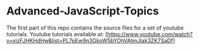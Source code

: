 # Advanced-JavaScript-Topics
The first part of this repo contains the source files for a set of youtube tutorials.
Youtube tutorials available at: [https://www.youtube.com/watch?v=xizFJHKHdHw&list=PL7pEw9n3GkoW5bYOhVAtmJlak3ZK7SaDf]
